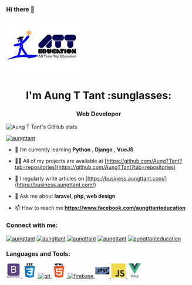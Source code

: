 ### Hi there 👋
![I'm the founder and tutor of ATT Education.](https://github.com/AungTTant/aungttant/blob/master/ATTEducationLogoS.png)
<h1 align="center">I'm Aung T Tant :sunglasses:</h1>
<h3 align="center">Web Developer</h3>

![Aung T Tant's GitHub stats](https://github-readme-stats.vercel.app/api?username=aungttant&show_icons=true&theme=tokyonight)

<p align="left"> <a href="https://twitter.com/aungttant" target="blank"><img src="https://img.shields.io/twitter/follow/aungttant?logo=twitter&style=for-the-badge" alt="aungttant" /></a> </p>

- 🌱 I’m currently learning **Python** , **Django** , **VueJS** 

- 👨‍💻 All of my projects are available at [https://github.com/AungTTant?tab=repositories](https://github.com/AungTTant?tab=repositories)

- 📝 I regularly write articles on [https://business.aungttant.com/](https://business.aungttant.com/)

- 💬 Ask me about **laravel, php, web design**

- 📫 How to reach me **https://www.facebook.com/aungttanteducation**

<h3 align="left">Connect with me:</h3>
<p align="left">
<a href="https://fb.com/aungttanteducation" target="blank"><img align="center" src="https://raw.githubusercontent.com/rahuldkjain/github-profile-readme-generator/master/src/images/icons/Social/facebook.svg" alt="aungttant" height="30" width="40" /></a>
<a href="https://twitter.com/aungttant" target="blank"><img align="center" src="https://raw.githubusercontent.com/rahuldkjain/github-profile-readme-generator/master/src/images/icons/Social/twitter.svg" alt="aungttant" height="30" width="40" /></a>
<a href="https://instagram.com/aungttanteducation" target="blank"><img align="center" src="https://raw.githubusercontent.com/rahuldkjain/github-profile-readme-generator/master/src/images/icons/Social/instagram.svg" alt="aungttant" height="30" width="40" /></a>
<a href="https://linkedin.com/in/aungttant" target="blank"><img align="center" src="https://raw.githubusercontent.com/rahuldkjain/github-profile-readme-generator/master/src/images/icons/Social/linked-in-alt.svg" alt="aungttant" height="30" width="40" /></a>
<a href="https://www.youtube.com/channel/UCLuEb64_SVZ57KOf2S0YUaA" target="blank"><img align="center" src="https://raw.githubusercontent.com/rahuldkjain/github-profile-readme-generator/master/src/images/icons/Social/youtube.svg" alt="aungttanteducation" height="30" width="40" /></a>
</p>

<h3 align="left">Languages and Tools:</h3>
<p align="left"> <a href="https://getbootstrap.com" target="_blank"> <img src="https://raw.githubusercontent.com/devicons/devicon/master/icons/bootstrap/bootstrap-plain-wordmark.svg" alt="bootstrap" width="40" height="40"/> </a> <a href="https://www.w3schools.com/css/" target="_blank"> <img src="https://raw.githubusercontent.com/devicons/devicon/master/icons/css3/css3-original-wordmark.svg" alt="css3" width="40" height="40"/> </a> <a href="https://git-scm.com/" target="_blank"> <img src="https://www.vectorlogo.zone/logos/git-scm/git-scm-icon.svg" alt="git" width="40" height="40"/> </a> <a href="https://www.w3.org/html/" target="_blank"> <img src="https://raw.githubusercontent.com/devicons/devicon/master/icons/html5/html5-original-wordmark.svg" alt="html5" width="40" height="40"/> </a><a href="https://firebase.google.com/" target="_blank"> <img src="https://www.vectorlogo.zone/logos/firebase/firebase-icon.svg" alt="firebase" width="40" height="40"/> </a> <a href="https://www.php.net" target="_blank"> <img src="https://raw.githubusercontent.com/devicons/devicon/master/icons/php/php-original.svg" alt="php" width="40" height="40"/> </a><a href="https://developer.mozilla.org/en-US/docs/Web/JavaScript" target="_blank"> <img src="https://raw.githubusercontent.com/devicons/devicon/master/icons/javascript/javascript-original.svg" alt="javascript" width="40" height="40"/> </a> <a href="https://vuejs.org/" target="_blank"> <img src="https://raw.githubusercontent.com/devicons/devicon/master/icons/vuejs/vuejs-original-wordmark.svg" alt="vuejs" width="40" height="40"/> </a>
</p>

